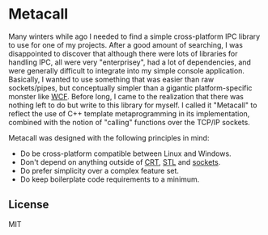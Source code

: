 # Metacall #

Many winters while ago I needed to find a simple cross-platform IPC library to use for one of my projects. After a good
amount of searching, I was disappointed to discover that although there were lots of libraries for handling IPC, all
were very "enterprisey", had a lot of dependencies, and were generally difficult to integrate into my simple console
application.  Basically, I wanted to use something that was easier than raw sockets/pipes, but conceptually simpler than
a gigantic platform-specific monster like [WCF](http://en.wikipedia.org/wiki/Windows_Communication_Foundation). Before
long, I came to the realization that there was nothing left to do but write to this library for myself. I called it
"Metacall" to reflect the use of C++ template metaprogramming in its implementation, combined with the notion of
"calling" functions over the TCP/IP sockets.

Metacall was designed with the following principles in mind:

*   Do be cross-platform compatible between Linux and Windows.
*   Don't depend on anything outside of
    [CRT](http://en.wikipedia.org/wiki/Runtime_library),
    [STL](http://en.wikipedia.org/wiki/Standard_Template_Library) and
    [sockets](http://en.wikipedia.org/wiki/Network_socket).
*   Do prefer simplicity over a complex feature set.
*   Do keep boilerplate code requirements to a minimum.

## License ##

MIT
